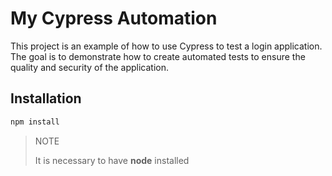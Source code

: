 # My Cypress Automation
This project is an example of how to use Cypress to test a login application. The goal is to demonstrate how to create automated tests to ensure the quality and security of the application.

## Installation
```bash
npm install
```

>NOTE
>
>It is necessary to have **node** installed
